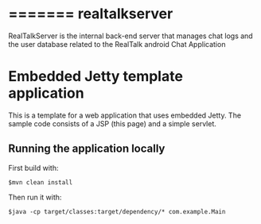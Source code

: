 =======
realtalkserver
==============

RealTalkServer is the internal back-end server that manages chat logs and the user database related to the RealTalk android Chat Application

# Embedded Jetty template application 

This is a template for a web application that uses embedded Jetty. The sample code consists of a JSP (this page) and a simple servlet.

## Running the application locally

First build with:

    $mvn clean install

Then run it with:

    $java -cp target/classes:target/dependency/* com.example.Main


